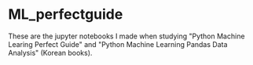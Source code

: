 # ML_perfectguide
These are the jupyter notebooks I made when studying "Python Machine Learing Perfect Guide" and "Python Machine Learning Pandas Data Analysis" (Korean books).

